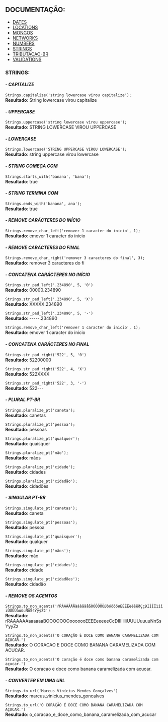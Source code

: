 ## DOCUMENTAÇÃO:

-   [DATES](https://github.com/maviniciuus/js-helpers/blob/master/doc/DATES.md)
-   [LOCATIONS](https://github.com/maviniciuus/js-helpers/blob/master/doc/LOCATIONS.md)
-   [MONGOS](https://github.com/maviniciuus/js-helpers/blob/master/doc/MONGOS.md)
-   [NETWORKS](https://github.com/maviniciuus/js-helpers/blob/master/doc/NETWORKS.md)
-   [NUMBERS](https://github.com/maviniciuus/js-helpers/blob/master/doc/NUMBERS.md)
-   [STRINGS](https://github.com/maviniciuus/js-helpers/blob/master/doc/STRINGS.md)
-   [TRIBUTACAO-BR](https://github.com/maviniciuus/js-helpers/blob/master/doc/TRIBUTACAO-BR.md)
-   [VALIDATIONS](https://github.com/maviniciuus/js-helpers/blob/master/doc/VALIDATIONS.md)

### STRINGS:

#### *- CAPITALIZE*

`Strings.capitalize('string lowercase virou capitalize');`  
**Resultado**: String lowercase virou capitalize

#### *- UPPERCASE*

`Strings.uppercase('string lowercase virou uppercase');`  
**Resultado**: STRING LOWERCASE VIROU UPPERCASE

#### *- LOWERCASE*

`Strings.lowercase('STRING UPPERCASE VIROU LOWERCASE');`  
**Resultado**: string uppercase virou lowercase

#### *- STRING COMEÇA COM*

`Strings.starts_with('banana', 'bana');`  
**Resultado**: true

#### *- STRING TERMINA COM*

`Strings.ends_with('banana', ana');`  
**Resultado**: true

#### *- REMOVE CARÁCTERES DO INÍCIO*

`Strings.remove_char_left('remover 1 caracter do inicio', 1);`  
**Resultado**: emover 1 caracter do inicio

#### *- REMOVE CARÁCTERES DO FINAL*

`Strings.remove_char_right('remover 3 caracteres do final', 3);`  
**Resultado**: remover 3 caracteres do fi

#### *- CONCATENA CARÁCTERES NO INÍCIO*

`Strings.str_pad_left('.234890', 5, '0')`  
**Resultado**: 00000.234890

`Strings.str_pad_left('.234890', 5, 'X')`  
**Resultado**: XXXXX.234890

`Strings.str_pad_left('.234890', 5, '-')`  
**Resultado**: -----.234890

`Strings.remove_char_left('remover 1 caracter do inicio', 1);`  
**Resultado**: emover 1 caracter do inicio

#### *- CONCATENA CARÁCTERES NO FINAL*

`Strings.str_pad_right('522', 5, '0')`  
**Resultado**: 52200000

`Strings.str_pad_right('522', 4, 'X')`  
**Resultado**: 522XXXX

`Strings.str_pad_right('522', 3, '-')`  
**Resultado**: 522---

#### *- PLURAL PT-BR*

`Strings.pluralize_pt('caneta');`  
**Resultado**: canetas

`Strings.pluralize_pt('pessoa');`  
**Resultado**: pessoas

`Strings.pluralize_pt('qualquer');`  
**Resultado**: quaisquer

`Strings.pluralize_pt('mão');`  
**Resultado**: mãos

`Strings.pluralize_pt('cidade');`  
**Resultado**: cidades

`Strings.pluralize_pt('cidadão');`  
**Resultado**: cidadões

#### *- SINGULAR PT-BR*

`Strings.singulate_pt('canetas');`  
**Resultado**: caneta

`Strings.singulate_pt('pessoas');`  
**Resultado**: pessoa

`Strings.singulate_pt('quaisquer');`  
**Resultado**: qualquer

`Strings.singulate_pt('mãos');`  
**Resultado**: mão

`Strings.singulate_pt('cidades');`  
**Resultado**: cidade

`Strings.singulate_pt('cidadões');`  
**Resultado**: cidadão

#### *- REMOVE OS ACENTOS*

`Strings.to_non_acents('ŕŔÀÁÂÃÄÅàáâãäåßÒÓÔÕÕÖØòóôõöøÈÉÊËèéêëðÇçÐÌÍÎÏìíîïÙÚÛÜùúûüÑñŠšŸÿýŽž')`  
**Resultado**: rRAAAAAAaaaaaaBOOOOOOOooooooEEEEeeeeeCcDIIIIiiiiUUUUuuuuNnSsYyyZz

`Strings.to_non_acents('O CORAÇÃO É DOCE COMO BANANA CARAMELIZADA COM AÇUCAR.')`  
**Resultado**: O CORACAO E DOCE COMO BANANA CARAMELIZADA COM ACUCAR.

`Strings.to_non_acents('O coração é doce como banana caramelizada com açucar.')`  
**Resultado**: O coracao e doce como banana caramelizada com acucar.

#### *- CONVERTER EM UMA URL*

`Strings.to_url('Marcus Vinícius Mendes Gonçalves')`  
**Resultado**: marcus_vinicius_mendes_goncalves

`Strings.to_url('O CORAÇÃO É DOCE COMO BANANA CARAMELIZADA COM AÇUCAR.')`  
**Resultado**: o_coracao_e_doce_como_banana_caramelizada_com_acucar
